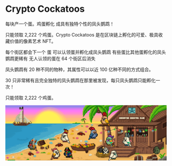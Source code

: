# Crypto Cockatoos

每块产一个蛋。鸡蛋孵化
成具有独特个性的凤头鹦鹉！

只能领取 2,222 个鸡蛋。Crypto Cockatoos 是在区块链上孵化的可爱、极具收藏价值的像素艺术 NFT。

每个街区都会下一个
蛋 可以认领蛋并孵化成凤头鹦鹉
有些蛋比其他蛋孵化的凤头鹦鹉更稀有
无人认领的蛋在 64 个街区后消失

凤头鹦鹉有 20 种不同的物种，其属性可以以近 100 亿种不同的方式组合。



30 只非常稀有且完全独特的凤头鹦鹉在那里被发现，每只凤头鹦鹉只能孵化一次！

只能领取 2,222 个鸡蛋。

![NFT](unnamed.png)
